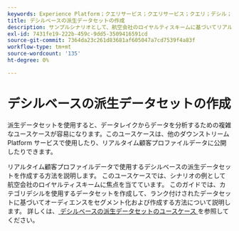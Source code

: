 ```yaml
---
keywords: Experience Platform；クエリサービス；クエリサービス；クエリ；デシル；派生データセット；
title: デシルベースの派生データセットの作成
description: サンプルシナリオとして、航空会社のロイヤルティスキームに基づいてリアルタイム顧客プロファイルデータで使用する、デシルベースの派生データセットを作成する方法を説明します。
exl-id: 7431fe19-222b-459c-9dd5-3509416591cd
source-git-commit: 7364da23c261d83681af605047a7cd7539f4a83f
workflow-type: tm+mt
source-wordcount: '135'
ht-degree: 0%

---
```


# デシルベースの派生データセットの作成

派生データセットを使用すると、データレイクからデータを分析するための複雑なユースケースが容易になります。このユースケースは、他のダウンストリーム Platform サービスで使用したり、リアルタイム顧客プロファイルデータに公開したりできます。

リアルタイム顧客プロファイルデータで使用するデシルベースの派生データセットを作成する方法を説明します。 このユースケースでは、シナリオの例として航空会社のロイヤルティスキームに焦点を当てています。 このガイドでは、カテゴリデシルを使用するデータセットを作成して、ランク付けされたデータセットに基づいてオーディエンスをセグメント化および作成する方法について説明します。 詳しくは、[ デシルベースの派生データセットのユースケース ](../../use-cases/deciles-use-case.md) を参照してください。
